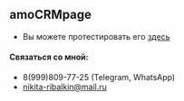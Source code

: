 ## amoCRMpage

- Вы можете протестировать его [здесь](https://neekit95.github.io/amoCRMpage/)
  
 #### Связаться со мной:
 - 8(999)809-77-25  (Telegram, WhatsApp)
 - nikita-ribalkin@mail.ru
